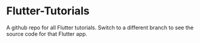 # Flutter-Tutorials
A github repo for all Flutter tutorials. Switch to a different branch to see the source code for that Flutter app.

